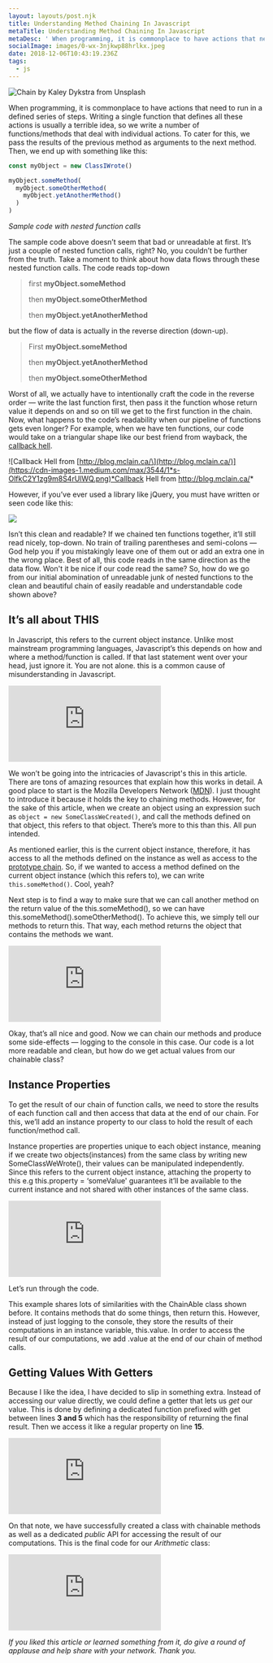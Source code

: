 ```yaml
---
layout: layouts/post.njk
title: Understanding Method Chaining In Javascript
metaTitle: Understanding Method Chaining In Javascript
metaDesc: ' When programming, it is commonplace to have actions that need to run in a defined series of steps. In this article, Segun explains how to write code that is chainable and easier to read.'
socialImage: images/0-wx-3njkwp88hrlkx.jpeg
date: 2018-12-06T10:43:19.236Z
tags:
  - js
---
```

![Chain by Kaley Dykstra from Unsplash](images/0-wx-3njkwp88hrlkx.jpeg)

When programming, it is commonplace to have actions that need to run in a defined series of steps. Writing a single function that defines all these actions is usually a terrible idea, so we write a number of functions/methods that deal with individual actions. To cater for this, we pass the results of the previous method as arguments to the next method. Then, we end up with something like this:

```javascript
const myObject = new ClassIWrote()

myObject.someMethod(
  myObject.someOtherMethod(
    myObject.yetAnotherMethod()
  )
)
```

*Sample code with nested function calls*

The sample code above doesn’t seem that bad or unreadable at first. It’s just a couple of nested function calls, right? No, you couldn’t be further from the truth. Take a moment to think about how data flows through these nested function calls. The code reads top-down

> first **myObject.someMethod**
>
> then **myObject.someOtherMethod**
>
> then **myObject.yetAnotherMethod**

but the flow of data is actually in the reverse direction (down-up).

> First **myObject.someMethod** 
>
> then **myObject.yetAnotherMethod**
>
> then **myObject.someOtherMethod**        

Worst of all, we actually have to intentionally craft the code in the reverse order — write the last function first, then pass it the function whose return value it depends on and so on till we get to the first function in the chain. Now, what happens to the code’s readability when our pipeline of functions gets even longer? For example, when we have ten functions, our code would take on a triangular shape like our best friend from wayback, the [callback hell](http://callbackhell.com/).

![Callback Hell from \[http://blog.mclain.ca/\](http://blog.mclain.ca/)](https://cdn-images-1.medium.com/max/3544/1*s-OlfkC2Y1zg9m8S4rUlWQ.png)*Callback Hell from <http://blog.mclain.ca/>*

However, if you’ve ever used a library like jQuery, you must have written or seen code like this:

![](https://cdn-images-1.medium.com/max/2616/1*G2oxKcQMtEjoO-WzoCXnnw.png)

Isn’t this clean and readable? If we chained ten functions together, it’ll still read nicely, top-down. No train of trailing parentheses and semi-colons — God help you if you mistakingly leave one of them out or add an extra one in the wrong place. Best of all, this code reads in the same direction as the data flow. Won't it be nice if our code read the same? So, how do we go from our initial abomination of unreadable junk of nested functions to the clean and beautiful chain of easily readable and understandable code shown above?

## It’s all about THIS

In Javascript, this refers to the current object instance. Unlike most mainstream programming languages, Javascript’s this depends on how and where a method/function is called. If that last statement went over your head, just ignore it. You are not alone. this is a common cause of misunderstanding in Javascript.

<iframe src="https://medium.com/media/d5c4f0bbdc220ce238fb768733b2cc7a" frameborder=0></iframe>

We won’t be going into the intricacies of Javascript's this in this article. There are tons of amazing resources that explain how this works in detail. A good place to start is the Mozilla Developers Network ([MDN](https://developer.mozilla.org/en-US/docs/Web/JavaScript/Reference/Operators/this)). I just thought to introduce it because it holds the key to chaining methods. However, for the sake of this article, when we create an object using an expression such as `object = new SomeClassWeCreated()`, and call the methods defined on that object, this refers to that object. There’s more to this than this. All pun intended.

As mentioned earlier, this is the current object instance, therefore, it has access to all the methods defined on the instance as well as access to the [prototype chain](https://developer.mozilla.org/en-US/docs/Web/JavaScript/Reference/Global_Objects/Object/prototype). So, if we wanted to access a method defined on the current object instance (which this refers to), we can write `this.someMethod()`. Cool, yeah?

Next step is to find a way to make sure that we can call another method on the return value of the this.someMethod(), so we can have this.someMethod().someOtherMethod(). To achieve this, we simply tell our methods to return this. That way, each method returns the object that contains the methods we want.

<iframe src="https://medium.com/media/ec7ff1d5f4610dd1afbac5092dce0e02" frameborder=0></iframe>

Okay, that’s all nice and good. Now we can chain our methods and produce some side-effects — logging to the console in this case. Our code is a lot more readable and clean, but how do we get actual values from our chainable class?

## Instance Properties

To get the result of our chain of function calls, we need to store the results of each function call and then access that data at the end of our chain. For this, we’ll add an instance property to our class to hold the result of each function/method call.

Instance properties are properties unique to each object instance, meaning if we create two objects(instances) from the same class by writing new SomeClassWeWrote(), their values can be manipulated independently. Since this refers to the current object instance, attaching the property to this e.g this.property = ‘someValue' guarantees it’ll be available to the current instance and not shared with other instances of the same class.

<iframe src="https://medium.com/media/3aecadaea5570dc58193c105e360cd67" frameborder=0></iframe>

Let’s run through the code.

This example shares lots of similarities with the ChainAble class shown before. It contains methods that do some things, then return this. However, instead of just logging to the console, they store the results of their computations in an instance variable, this.value. In order to access the result of our computations, we add .value at the end of our chain of method calls.

## Getting Values With Getters

Because I like the idea, I have decided to slip in something extra. Instead of accessing our value directly, we could define a getter that lets us *get* our value. This is done by defining a dedicated function prefixed with get between lines **3 and 5** which has the responsibility of returning the final result. Then we access it like a regular property on line **15**.

<iframe src="https://medium.com/media/c49c4a41bc19102c5c5438fd85b4ff28" frameborder=0></iframe>

On that note, we have successfully created a class with chainable methods as well as a dedicated *public* API for accessing the result of our computations. This is the final code for our *Arithmetic* class:

<iframe src="https://medium.com/media/f11d50496081c3e958bb299923bb1a5f" frameborder=0></iframe>

*If you liked this article or learned something from it, do give a round of applause and help share with your network. Thank you.*